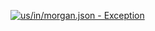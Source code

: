 [![us/in/morgan.json - Exception](https://img.shields.io/badge/us/in/morgan.json-Exception-red)](https://github.com/openaddresses/openaddresses/tree/master/sources/us/in/morgan.json)
